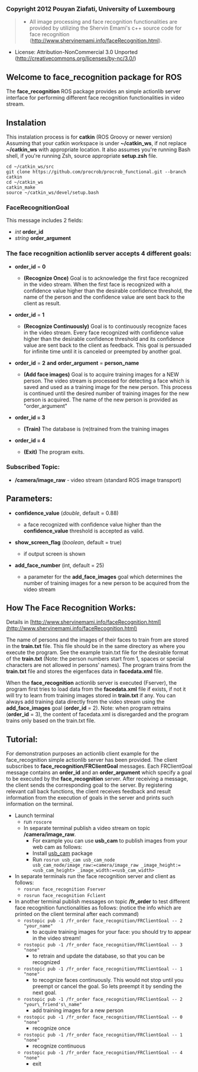 ### Copyright 2012 Pouyan Ziafati, University of Luxembourg 
> * All image processing and face recognition functionalities are provided by utilizing the Shervin Emami's c++ source code for face recognition (http://www.shervinemami.info/faceRecognition.html).
 * License: Attribution-NonCommercial 3.0 Unported (http://creativecommons.org/licenses/by-nc/3.0/) 


## Welcome to face\_recognition package for ROS

The **face\_recognition** ROS package provides an simple actionlib server interface for performing different face recognition functionalities in video stream.


## Instalation
This instalation process is for **catkin** (ROS Groovy or newer version)
Assuming that your catkin workspace is under **~/catkin_ws**, if not replace **~/catkin_ws** with appropriate location. It also assumes you're running Bash shell, if you're running Zsh, source appropriate **setup.zsh** file.
```
cd ~/catkin_ws/src
git clone https://github.com/procrob/procrob_functional.git --branch catkin
cd ~/catkin_ws
catkin_make
source ~/catkin_ws/devel/setup.bash
```
### FaceRecognitionGoal 
This message includes 2 fields: 

* _int_ **order\_id**
* _string_ **order_argument**

### The face recognition actionlib server accepts 4 different goals:
* **order\_id** = **0**
    * **(Recognize Once)** Goal is to acknowledge the first face recognized in the video stream. When the first face is recognized with a confidence value higher than the desirable confidence threshold, the name of the person and the confidence value are sent back to the client as result.

* **order\_id** = **1**
    * **(Recognize Continuously)** Goal is to continuously recognize faces in the video stream. Every face recognized with confidence value higher than the desirable confidence threshold and its confidence value are sent back to the client as feedback. This goal is persuaded for infinite time until it is canceled or preempted by another goal.

* **order\_id** = **2** **and** **order\_argument** = **person\_name**
    * **(Add face images)** Goal is to acquire training images for a NEW person. The video stream is processed for detecting a face which is saved and used as a training image  for the new person. This process is continued until the desired number of training images for the new person is acquired. The name of the new person is provided as "order\_argument"

* **order\_id = 3**
    * **(Train)** The database is (re)trained from the training images

* **order\_id = 4**
    * **(Exit)** The program exits.

### Subscribed Topic:
* **/camera/image\_raw**  -  video stream (standard ROS image transport)

## Parameters:

* **confidence\_value** (_double_, default = 0.88) 
    * a face recognized with confidence value higher than the **confidence\_value** threshold is accepted as valid.
    
* **show\_screen\_flag** (_boolean_, default = true)
    * if output screen is shown

* **add\_face\_number** (int, default = 25)
    * a parameter for the **add\_face\_images** goal which determines the number of training images for a new person to be acquired from the video stream 

## How The Face Recognition Works:

Details in [http://www.shervinemami.info/faceRecognition.html](http://www.shervinemami.info/faceRecognition.html)

The name of persons and the images of their faces to train from are stored in the **train.txt** file.
This file should be in the same directory as where you execute the program. See the example train.txt file for the desirable format of the **train.txt** (Note: the person numbers start from 1, spaces or special characters are not allowed in persons' names). 
The program trains from the **train.txt** file and stores the eigenfaces data in **facedata.xml** file.

When the **face\_recognition** actionlib server is executed (Fserver), the program first tries to load data from the **facedata.xml** file if exists, if not it will try to learn from training images stored in **train.txt** if any. You can always add training data directly from the video stream using the **add\_face\_images** goal (**order\_id** = 2).
Note: when program retrains (**order\_id** = 3), the content of facedata.xml is disregarded and the program trains only based on the train.txt file.

## Tutorial: 
For demonstration purposes an actionlib client example for the face\_recognition simple actionlib server has been provided. 
The client subscribes to **face\_recognition/FRClientGoal** messages. Each FRClientGoal message contains an **order\_id** and an **order\_argument** which specify a goal to be executed by the **face\_recognition** server. After receiving a message, the client sends the corresponding goal to the server. By registering relevant call back functions, the client receives feedback and result information from the execution of goals in the server and prints such information on the terminal. 


* Launch terminal
    * run `roscore`
    * In separate terminal publish a video stream on topic **/camera/image\_raw**.
        * For example you can use **usb_cam** to publish images from your web cam as follows:
        * Install [usb_cam](http://wiki.ros.org/usb_cam) package
        * Run `rosrun usb_cam usb_cam_node usb_cam_node/image_raw:=camera/image_raw _image_height:=<usb_cam_height> _image_width:=<usb_cam_width>`
* In separate terminals run the face recognition server and client as follows:
    * `rosrun face_recognition Fserver`
    * `rosrun face_recognition Fclient`
* In another terminal publish messages on topic **/fr\_order** to test different face recognition functionalities as follows: (notice the info which are printed on the client terminal after each command) 
    * `rostopic pub -1 /fr_order face_recognition/FRClientGoal -- 2 "your_name"`
        * to acquire training images for your face: you should try to appear in the video stream!
    * `rostopic pub -1 /fr_order face_recognition/FRClientGoal -- 3 "none"`
        * to retrain and update the database, so that you can be recognized 
    * `rostopic pub -1 /fr_order face_recognition/FRClientGoal -- 1 "none"`
        * to recognize faces continuously. This would not stop until you preempt or cancel the goal. So lets preempt it by sending the next goal.
    * `rostopic pub -1 /fr_order face_recognition/FRClientGoal -- 2 "your\_friend's\_name"`   
        * add training images for a new person
    * `rostopic pub -1 /fr_order face_recognition/FRClientGoal -- 0 "none"`
        * recognize once
    * `rostopic pub -1 /fr_order face_recognition/FRClientGoal -- 1 "none"`
        * recognize continuous
    * `rostopic pub -1 /fr_order face_recognition/FRClientGoal -- 4 "none"`           
        * exit
